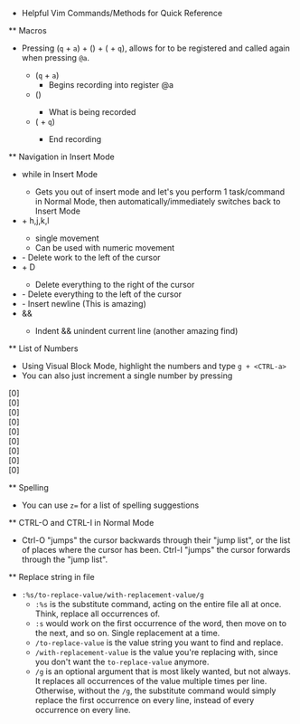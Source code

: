 * Helpful Vim Commands/Methods for Quick Reference

** Macros
- Pressing (`q` + `a`) + (<Commands to be performed>) + (<ESC> + `q`), allows for <Commands to be performed> to be registered and called again when pressing `@a`.
    - (`q` + `a`)
        - Begins recording into register @a
    - (<Commands to be performed>)
        - What is being recorded
    - (<ESC> + `q`)
        - End recording


** Navigation in Insert Mode
- <CTRL-o> while in Insert Mode
    - Gets you out of insert mode and let's you perform 1 task/command in Normal Mode, then automatically/immediately switches back to Insert Mode
- <CTRL-o> + h,j,k,l
    - single movement
    - Can be used with numeric movement
- <CTRL-w>
    - Delete work to the left of the cursor
- <CTRL-o> + D
    - Delete everything to the right of the cursor
- <CTRL-u>
    - Delete everything to the left of the cursor
- <CTRL-j>
    - Insert newline (This is amazing)
- <CTRL-t> && <CTRL-d>
    - Indent && unindent current line (another amazing find)


** List of Numbers
- Using Visual Block Mode, highlight the numbers and type `g + <CTRL-a>`
- You can also just increment a single number by pressing <CTRL-a>
<div class="test">[0]</div>
<div class="test">[0]</div>
<div class="test">[0]</div>
<div class="test">[0]</div>
<div class="test">[0]</div>
<div class="test">[0]</div>
<div class="test">[0]</div>
<div class="test">[0]</div>
<div class="test">[0]</div>

** Spelling
   - You can use `z=` for a list of spelling suggestions

** CTRL-O and CTRL-I in Normal Mode
   - Ctrl-O "jumps" the cursor backwards through their "jump list", or the list of places where the cursor has been. Ctrl-I "jumps" the cursor forwards through the "jump list".

** Replace string in file
- `:%s/to-replace-value/with-replacement-value/g`
    - `:%s` is the substitute command, acting on the entire file all at once. Think, replace all occurrences of.
    - `:s` would work on the first occurrence of the word, then move on to the next, and so on. Single replacement at a time.
    - `/to-replace-value` is the value string you want to find and replace.
    - `/with-replacement-value` is the value you're replacing with, since you don't want the `to-replace-value` anymore.
    - `/g` is an optional argument that is most likely wanted, but not always. It replaces all occurrences of the value multiple times per line. Otherwise, without the `/g`, the substitute command would simply replace the first occurrence on every line, instead of every occurrence on every line.
